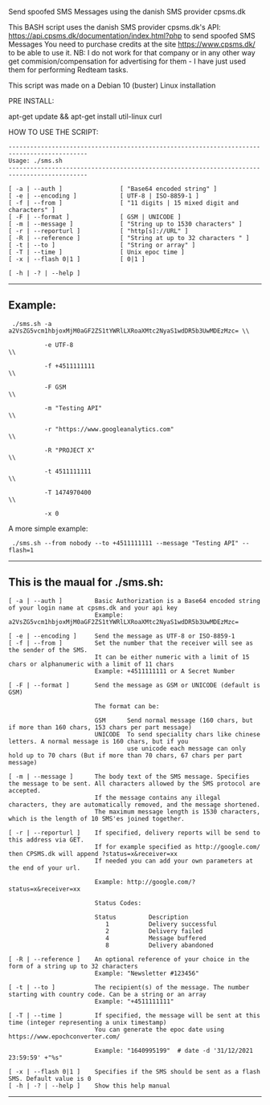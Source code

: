 
Send spoofed SMS Messages using the danish SMS provider cpsms.dk

This BASH script uses the danish SMS provider cpsms.dk's API: https://api.cpsms.dk/documentation/index.html?php to send spoofed SMS Messages
You need to purchase credits at the site https://www.cpsms.dk/ to be able to use it.
NB: I do not work for that company or in any other way get commision/compensation for advertising for them - I have just used them for performing Redteam tasks.

This script was made on a Debian 10 (buster) Linux installation

PRE INSTALL: 

apt-get update && apt-get install util-linux curl
 
HOW TO USE THE SCRIPT: 
 ```
 --------------------------------------------------------------------------------------------
 Usage: ./sms.sh 
 --------------------------------------------------------------------------------------------

 [ -a | --auth ]                [ "Base64 encoded string" ]
 [ -e | --encoding ]            [ UTF-8 | ISO-8859-1 ]
 [ -f | --from ]                [ "11 digits | 15 mixed digit and characters" ]
 [ -F | --format ]              [ GSM | UNICODE ]
 [ -m | --message ]             [ "String up to 1530 characters" ]
 [ -r | --reporturl ]           [ "http[s]://URL" ]
 [ -R | --reference ]           [ "String at up to 32 characters " ]
 [ -t | --to ]                  [ "String or array" ]
 [ -T | --time ]                [ Unix epoc time ]
 [ -x | --flash 0|1 ]           [ 0|1 ]
 
 [ -h | -? | --help ]
 ```
 --------------------------------------------------------------------------------------------
 Example: 
 --------------------------------------------------------------------------------------------
 ```
  ./sms.sh -a a2VsZG5vcm1hbjoxMjM0aGF2ZS1tYWRlLXRoaXMtc2NyaS1wdDR5b3UwMDEzMzc= \\
  
           -e UTF-8                                                            \\
           
           -f +4511111111                                                      \\
           
           -F GSM                                                              \\
           
           -m "Testing API"                                                    \\
           
           -r "https://www.googleanalytics.com"                                \\
           
           -R "PROJECT X"                                                      \\
           
           -t 4511111111                                                       \\
           
           -T 1474970400                                                       \\
           
           -x 0                                                                
 ```
  A more simple example: 
 ```
  ./sms.sh --from nobody --to +4511111111 --message "Testing API" --flash=1
 ```
 --------------------------------------------------------------------------------------------
 This is the maual for ./sms.sh:
 --------------------------------------------------------------------------------------------
 ```
 [ -a | --auth ]         Basic Authorization is a Base64 encoded string of your login name at cpsms.dk and your api key
                         Example: a2VsZG5vcm1hbjoxMjM0aGF2ZS1tYWRlLXRoaXMtc2NyaS1wdDR5b3UwMDEzMzc=

[ -e | --encoding ]     Send the message as UTF-8 or ISO-8859-1
 [ -f | --from ]         Set the number that the receiver will see as the sender of the SMS. 
                         It can be either numeric with a limit of 15 chars or alphanumeric with a limit of 11 chars
                         Example: +4511111111 or A Secret Number

 [ -F | --format ]       Send the message as GSM or UNICODE (default is GSM)

                         The format can be:

                         GSM      Send normal message (160 chars, but if more than 160 chars, 153 chars per part message)
                         UNICODE  To send speciality chars like chinese letters. A normal message is 160 chars, but if you 
                                  use unicode each message can only hold up to 70 chars (But if more than 70 chars, 67 chars per part message)
                    
 [ -m | --message ]      The body text of the SMS message. Specifies the message to be sent. All characters allowed by the SMS protocol are accepted.
                         If the message contains any illegal characters, they are automatically removed, and the message shortened. 
                         The maximum message length is 1530 characters, which is the length of 10 SMS'es joined together.

 [ -r | --reporturl ]    If specified, delivery reports will be send to this address via GET.
                         If for example specified as http://google.com/ then CPSMS.dk will append ?status=x&receiver=xx
                         If needed you can add your own parameters at the end of your url.

                         Example: http://google.com/?status=x&receiver=xx

                         Status Codes: 

                         Status         Description
                            1           Delivery successful
                            2           Delivery failed
                            4           Message buffered
                            8           Delivery abandoned

 [ -R | --reference ]    An optional reference of your choice in the form of a string up to 32 characters 
                         Example: "Newsletter #123456"

 [ -t | --to ]           The recipient(s) of the message. The number starting with country code. Can be a string or an array
                         Example: "+4511111111"

 [ -T | --time ]         If specified, the message will be sent at this time (integer representing a unix timestamp)
                         You can generate the epoc date using https://www.epochconverter.com/

                         Example: "1640995199"  # date -d '31/12/2021 23:59:59' +"%s"

 [ -x | --flash 0|1 ]    Specifies if the SMS should be sent as a flash SMS. Default value is 0
 [ -h | -? | --help ]    Show this help manual
 ```
 --------------------------------------------------------------------------------------------
